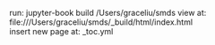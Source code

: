run: jupyter-book build /Users/graceliu/smds
view at:  file:///Users/graceliu/smds/_build/html/index.html     
insert new page at: _toc.yml 